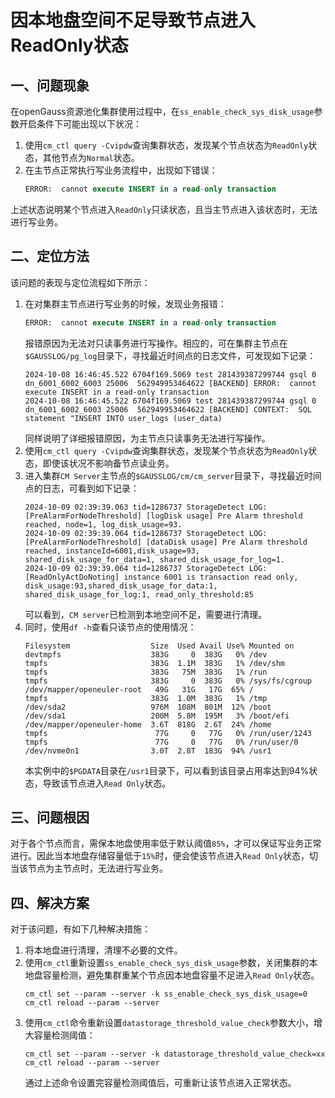 # 因本地盘空间不足导致节点进入ReadOnly状态

## 一、问题现象
在openGauss资源池化集群使用过程中，在`ss_enable_check_sys_disk_usage`参数开启条件下可能出现以下状况：
1. 使用`cm_ctl query -Cvipdw`查询集群状态，发现某个节点状态为`ReadOnly`状态，其他节点为`Normal`状态。
2. 在主节点正常执行写业务流程中，出现如下错误：
    ```SQL
    ERROR:  cannot execute INSERT in a read-only transaction
    ```
上述状态说明某个节点进入`ReadOnly`只读状态，且当主节点进入该状态时，无法进行写业务。
## 二、定位方法
该问题的表现与定位流程如下所示：
1.  在对集群主节点进行写业务的时候，发现业务报错：
    ```SQL
    ERROR:  cannot execute INSERT in a read-only transaction
    ```
    报错原因为无法对只读事务进行写操作。相应的，可在集群主节点在`$GAUSSLOG/pg_log`目录下，寻找最近时间点的日志文件，可发现如下记录：
    ```shell
    2024-10-08 16:46:45.522 6704f169.5069 test 281439387299744 gsql 0 dn_6001_6002_6003 25006  562949953464622 [BACKEND] ERROR:  cannot execute INSERT in a read-only transaction
    2024-10-08 16:46:45.522 6704f169.5069 test 281439387299744 gsql 0 dn_6001_6002_6003 25006  562949953464622 [BACKEND] CONTEXT:  SQL statement "INSERT INTO user_logs (user_data)
    ```
    同样说明了详细报错原因，为主节点只读事务无法进行写操作。
2.  使用`cm_ctl query -Cvipdw`查询集群状态，发现某个节点状态为`ReadOnly`状态，即使该状况不影响备节点读业务。
3.  进入集群`CM Server`主节点的`$GAUSSLOG/cm/cm_server`目录下，寻找最近时间点的日志，可看到如下记录：
    ```shell
    2024-10-09 02:39:39.063 tid=1286737 StorageDetect LOG: [PreAlarmForNodeThreshold] [logDisk usage] Pre Alarm threshold reached, node=1, log_disk_usage=93.
    2024-10-09 02:39:39.064 tid=1286737 StorageDetect LOG: [PreAlarmForNodeThreshold] [dataDisk usage] Pre Alarm threshold reached, instanceId=6001,disk_usage=93, shared_disk_usage_for_data=1, shared_disk_usage_for_log=1.
    2024-10-09 02:39:39.064 tid=1286737 StorageDetect LOG: [ReadOnlyActDoNoting] instance 6001 is transaction read only, disk_usage:93,shared_disk_usage_for_data:1, shared_disk_usage_for_log:1, read_only_threshold:85
    ```
    可以看到，`CM server`已检测到本地空间不足，需要进行清理。
4.  同时，使用`df -h`查看只读节点的使用情况：
    ```shell
    Filesystem                  Size  Used Avail Use% Mounted on
    devtmpfs                    383G     0  383G   0% /dev
    tmpfs                       383G  1.1M  383G   1% /dev/shm
    tmpfs                       383G   75M  383G   1% /run
    tmpfs                       383G     0  383G   0% /sys/fs/cgroup
    /dev/mapper/openeuler-root   49G   31G   17G  65% /
    tmpfs                       383G  1.0M  383G   1% /tmp
    /dev/sda2                   976M  108M  801M  12% /boot
    /dev/sda1                   200M  5.8M  195M   3% /boot/efi
    /dev/mapper/openeuler-home  3.6T  818G  2.6T  24% /home
    tmpfs                        77G     0   77G   0% /run/user/1243
    tmpfs                        77G     0   77G   0% /run/user/0
    /dev/nvme0n1                3.0T  2.8T  183G  94% /usr1
    ```
    本实例中的`$PGDATA`目录在`/usr1`目录下，可以看到该目录占用率达到94%状态，导致该节点进入`Read Only`状态。

## 三、问题根因
对于各个节点而言，需保本地盘使用率低于默认阈值`85%`，才可以保证写业务正常进行。因此当本地盘存储容量低于`15%`时，便会使该节点进入`Read Only`状态，切当该节点为主节点时，无法进行写业务。

## 四、解决方案
对于该问题，有如下几种解决措施：
1.  将本地盘进行清理，清理不必要的文件。
2.  使用`cm_ctl`重新设置`ss_enable_check_sys_disk_usage`参数，关闭集群的本地盘容量检测，避免集群重某个节点因本地盘容量不足进入`Read Only`状态。
    ```shell
    cm_ctl set --param --server -k ss_enable_check_sys_disk_usage=0
    cm_ctl reload --param --server
    ```
3.  使用`cm_ctl`命令重新设置`datastorage_threshold_value_check`参数大小，增大容量检测阈值：
    ```shell
    cm_ctl set --param --server -k datastorage_threshold_value_check=xx
    cm_ctl reload --param --server
    ```
    通过上述命令设置完容量检测阈值后，可重新让该节点进入正常状态。

